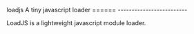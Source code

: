 loadjs A tiny javascript loader
====== -------------------------

LoadJS is a lightweight javascript module loader.
